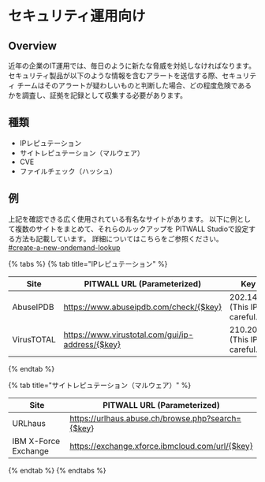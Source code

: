 # セキュリティ運用向け

<!--
# 🖥️ セキュリティ運用向け
-->


## Overview

近年の企業のIT運用では、毎日のように新たな脅威を対処しなければなります。セキュリティ製品が以下のような情報を含むアラートを送信する際、セキュリティ チームはそのアラートが疑わしいものと判断した場合、どの程度危険であるかを調査し、証拠を記録として収集する必要があります。

## 種類

* IPレピュテーション
* サイトレピュテーション（マルウェア）
* CVE
* ファイルチェック（ハッシュ）

## 例

上記を確認できる広く使用されている有名なサイトがあります。 以下に例として複数のサイトをまとめて、それらのルックアップを PITWALL Studioで設定する方法も記載しています。 詳細についてはこちらをご参照ください。\
[#create-a-new-ondemand-lookup](../tutorial-get-started./shinariono/insutantorukkuappu/2-ondemandorukkuappu.md#create-a-new-ondemand-lookup "mention")

&#x20; &#x20;

{% tabs %}
{% tab title="IPレピュテーション" %}
<table><thead><tr><th width="152">Site</th><th width="358">PITWALL URL (Parameterized)</th><th>Key sample</th></tr></thead><tbody><tr><td>AbuseIPDB</td><td><a href="https://www.abuseipdb.com/check/202.14.122.217">https://www.abuseipdb.com/check/{$key}</a></td><td>202.14.122.217<br>(This IP is real. Be careful.)</td></tr><tr><td>VirusTOTAL</td><td><a href="https://www.virustotal.com/gui/ip-address/210.209.125.142">https://www.virustotal.com/gui/ip-address/{$key}</a></td><td>210.209.125.142<br>(This IP is real. Be careful.)</td></tr></tbody></table>


{% endtab %}

{% tab title="サイトレピュテーション（マルウェア）" %}
<table><thead><tr><th width="196">Site</th><th>PITWALL URL (Parameterized)</th></tr></thead><tbody><tr><td>URLhaus</td><td><a href="https://urlhaus.abuse.ch/browse.php?search=222.139.79.18">https://urlhaus.abuse.ch/browse.php?search={$key</a>}</td></tr><tr><td>IBM X-Force Exchange</td><td><a href="https://exchange.xforce.ibmcloud.com/url/222.139.79.18">https://exchange.xforce.ibmcloud.com/url/{$key}</a></td></tr></tbody></table>
{% endtab %}
{% endtabs %}